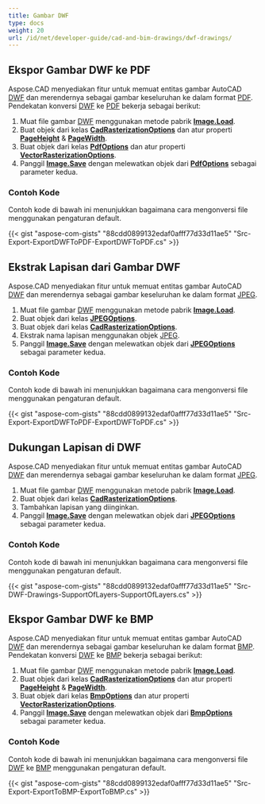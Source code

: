 ```yaml
---
title: Gambar DWF
type: docs
weight: 20
url: /id/net/developer-guide/cad-and-bim-drawings/dwf-drawings/
---
```


## **Ekspor Gambar DWF ke PDF**

Aspose.CAD menyediakan fitur untuk memuat entitas gambar AutoCAD [DWF](https://docs.fileformat.com/cad/dwf/) dan merendernya sebagai gambar keseluruhan ke dalam format [PDF](https://docs.fileformat.com/pdf/). Pendekatan konversi [DWF](https://docs.fileformat.com/cad/dwf/) ke [PDF](https://docs.fileformat.com/pdf/) bekerja sebagai berikut:

1. Muat file gambar [DWF](https://docs.fileformat.com/cad/dwf/) menggunakan metode pabrik [**Image.Load**](https://reference.aspose.com/cad/net/aspose.cad.image/load/methods/2).
1. Buat objek dari kelas [**CadRasterizationOptions**](https://reference.aspose.com/cad/net/aspose.cad.imageoptions/cadrasterizationoptions) dan atur properti [**PageHeight**](https://reference.aspose.com/cad/net/aspose.cad.imageoptions/vectorrasterizationoptions/properties/pageheight) & [**PageWidth**](https://reference.aspose.com/cad/net/aspose.cad.imageoptions/vectorrasterizationoptions/properties/pagewidth).
1. Buat objek dari kelas [**PdfOptions**](https://reference.aspose.com/cad/net/aspose.cad.imageoptions/pdfoptions) dan atur properti [**VectorRasterizationOptions**](https://reference.aspose.com/cad/net/aspose.cad.imageoptions/vectorrasterizationoptions).
1. Panggil [**Image.Save**](https://reference.aspose.com/cad/net/aspose.cad/image/methods/save/index) dengan melewatkan objek dari [**PdfOptions**](https://reference.aspose.com/cad/net/aspose.cad.imageoptions/pdfoptions) sebagai parameter kedua.

### Contoh Kode

Contoh kode di bawah ini menunjukkan bagaimana cara mengonversi file menggunakan pengaturan default.

{{< gist "aspose-com-gists" "88cdd0899132edaf0afff77d33d11ae5" "Src-Export-ExportDWFToPDF-ExportDWFToPDF.cs" >}}

## **Ekstrak Lapisan dari Gambar DWF**

Aspose.CAD menyediakan fitur untuk memuat entitas gambar AutoCAD [DWF](https://docs.fileformat.com/cad/dwf/) dan merendernya sebagai gambar keseluruhan ke dalam format [JPEG](https://docs.fileformat.com/image/jpeg/).

1. Muat file gambar [DWF](https://docs.fileformat.com/cad/dwf/) menggunakan metode pabrik [**Image.Load**](https://reference.aspose.com/cad/net/aspose.cad.image/load/methods/2).
1. Buat objek dari kelas [**JPEGOptions**](https://reference.aspose.com/cad/net/aspose.cad.imageoptions/jpegoptions).
1. Buat objek dari kelas [**CadRasterizationOptions**](https://reference.aspose.com/cad/net/aspose.cad.imageoptions/cadrasterizationoptions).
1. Ekstrak nama lapisan menggunakan objek [JPEG](https://docs.fileformat.com/image/jpeg/).
1. Panggil [**Image.Save**](https://reference.aspose.com/cad/net/aspose.cad/image/methods/save/index) dengan melewatkan objek dari [**JPEGOptions**](https://reference.aspose.com/cad/net/aspose.cad.imageoptions/jpegoptions) sebagai parameter kedua.

### Contoh Kode

Contoh kode di bawah ini menunjukkan bagaimana cara mengonversi file menggunakan pengaturan default.

{{< gist "aspose-com-gists" "88cdd0899132edaf0afff77d33d11ae5" "Src-Export-ExportDWFToPDF-ExportDWFToPDF.cs" >}}

## **Dukungan Lapisan di DWF**

Aspose.CAD menyediakan fitur untuk memuat entitas gambar AutoCAD [DWF](https://docs.fileformat.com/cad/dwf/) dan merendernya sebagai gambar keseluruhan ke dalam format [JPEG](https://docs.fileformat.com/image/jpeg/).

1. Muat file gambar [DWF](https://docs.fileformat.com/cad/dwf/) menggunakan metode pabrik [**Image.Load**](https://reference.aspose.com/cad/net/aspose.cad.image/load/methods/2).
1. Buat objek dari kelas [**CadRasterizationOptions**](https://reference.aspose.com/cad/net/aspose.cad.imageoptions/cadrasterizationoptions).
1. Tambahkan lapisan yang diinginkan.
1. Panggil [**Image.Save**](https://reference.aspose.com/cad/net/aspose.cad/image/methods/save/index) dengan melewatkan objek dari [**JPEGOptions**](https://reference.aspose.com/cad/net/aspose.cad.imageoptions/jpegoptions) sebagai parameter kedua.

### Contoh Kode

Contoh kode di bawah ini menunjukkan bagaimana cara mengonversi file menggunakan pengaturan default.

{{< gist "aspose-com-gists" "88cdd0899132edaf0afff77d33d11ae5" "Src-DWF-Drawings-SupportOfLayers-SupportOfLayers.cs" >}}

## **Ekspor Gambar DWF ke BMP**

Aspose.CAD menyediakan fitur untuk memuat entitas gambar AutoCAD [DWF](https://docs.fileformat.com/cad/dwf/) dan merendernya sebagai gambar keseluruhan ke dalam format [BMP](https://docs.fileformat.com/image/bmp/). Pendekatan konversi [DWF](https://docs.fileformat.com/cad/dwf/) ke [BMP](https://docs.fileformat.com/image/bmp/) bekerja sebagai berikut:

1. Muat file gambar [DWF](https://docs.fileformat.com/cad/dwf/) menggunakan metode pabrik [**Image.Load**](https://reference.aspose.com/cad/net/aspose.cad.image/load/methods/2).
1. Buat objek dari kelas [**CadRasterizationOptions**](https://reference.aspose.com/cad/net/aspose.cad.imageoptions/cadrasterizationoptions) dan atur properti [**PageHeight**](https://reference.aspose.com/cad/net/aspose.cad.imageoptions/vectorrasterizationoptions/properties/pageheight) & [**PageWidth**](https://reference.aspose.com/cad/net/aspose.cad.imageoptions/vectorrasterizationoptions/properties/pagewidth).
1. Buat objek dari kelas [**BmpOptions**](https://reference.aspose.com/cad/net/aspose.cad.imageoptions/bmpoptions) dan atur properti [**VectorRasterizationOptions**](https://reference.aspose.com/cad/net/aspose.cad.imageoptions/vectorrasterizationoptions).
1. Panggil [**Image.Save**](https://reference.aspose.com/cad/net/aspose.cad/image/methods/save/index) dengan melewatkan objek dari [**BmpOptions**](https://reference.aspose.com/cad/net/aspose.cad.imageoptions/bmpoptions) sebagai parameter kedua.

### Contoh Kode

Contoh kode di bawah ini menunjukkan bagaimana cara mengonversi file [DWF](https://docs.fileformat.com/cad/dwf/) ke [BMP](https://docs.fileformat.com/image/bmp/) menggunakan pengaturan default.

{{< gist "aspose-com-gists" "88cdd0899132edaf0afff77d33d11ae5" "Src-Export-ExportToBMP-ExportToBMP.cs" >}}
